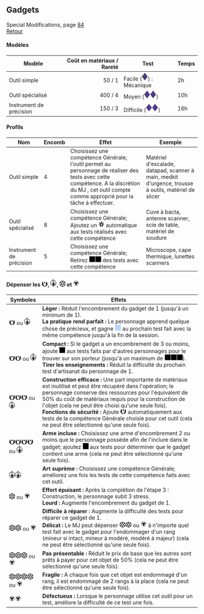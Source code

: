 ## Gadgets
Special Modifications, page [84](https://thetrove.is/Books/Star%20Wars%20[multi]/FFG/Edge%20of%20the%20Empire/Edge%20of%20the%20Empire%20-%20%28SWE14%29%20Special%20Modifications.pdf#page=88)  
[Retour](../index.md)

#### Modèles

| Modèle | Coût en matériaux / Rareté | Test | Temps |
| --- | --: | --- | --- |
Outil simple | 50 / 1 | Facile (<img src="../images/diff.png" width="16">) : Mécanique | 2h
Outil spécialisé | 400 / 4 | Moyen (<img src="../images/diff.png" width="16"><img src="../images/diff.png" width="16">) | 10h
Instrument de précision | 150 / 3 | Difficile (<img src="../images/diff.png" width="16"><img src="../images/diff.png" width="16">) | 16h

#### Profils

Nom | Encomb | Effet | Exemple
---|---|---|---
Outil simple | 4 | Choisissez une compétence Générale; l'outil permet au personnage de réaliser des tests avec cette compétence. A la discrétion du MJ , cet outil compte comme approprié pour la tâche à effectuer. | Matériel d'escalade, datapad, scanner à main, medkit d'urgence, trousse à outils, matériel de slicer
Outil spécialisé | 8 | Choisissez une compétence Générale; Ajoutez un <img src="../images/succes.png" width="16"> automatique aux tests réalisés avec cette compétence | Cuve à bacta, antenne scanner, scie de table, matériel de soudure
Instrument de précision | 5 | Choisissez une compétence Générale; Retirez <img src="../images/setback.png" width="16"><img src="../images/setback.png" width="16"> des tests avec cette compétence | Microscope, cape thermique, lunettes scanners


#### Dépenser les <img src="../images/advantage.png" width="16">, <img src="../images/triomphe.png" width="16">, <img src="../images/threat.png" width="16"> et <img src="../images/despair.png" width="16">

Symboles | Effets
--- | ---
<img src="../images/advantage.png" width="16"> ou <img src="../images/triomphe.png" width="16"> | **Léger :** Réduit l'encombrement du gadget de 1 (jusqu'à un minimum de 1).<br/>**La pratique rend parfait :** Le personnage apprend quelque chose de précieux, et gagne <img src="../images/boost.png" width="16"> au prochain test fait avec la même compétence jusqu'à la fin de la session.
<img src="../images/advantage.png" width="16"><img src="../images/advantage.png" width="16"> ou <img src="../images/triomphe.png" width="16"> | **Compact :** Si le gadget a un encombrement de 3 ou moins, ajoute <img src="../images/setback.png" width="16"> aux tests faits par d'autres personnages pour le trouver sur son porteur (jusqu'à un maximum de <img src="../images/setback.png" width="16"><img src="../images/setback.png" width="16"><img src="../images/setback.png" width="16">).<br/>**Tirer les enseignements :** Réduit la difficulté du prochain test d'artisanat du personnage de 1.
<img src="../images/advantage.png" width="16"><img src="../images/advantage.png" width="16"><img src="../images/advantage.png" width="16"> ou <img src="../images/triomphe.png" width="16"> | **Construction efficace :** Une part importante de matériaux est inutilisé et peut être récupéré dans l'opération; le personnage conserve des ressources pour l'équivalent de 50% du coût de matériaux requis pour la construction de l'objet (cela ne peut être choisi qu'une seule fois).<br/>**Fonctions de sécurité :** Ajoute <img src="../images/advantage.png" width="16"> automatiquement aux tests de la compétence Générale choisie pour cet outil (cela ne peut être sélectionné qu'une seule fois).
<img src="../images/advantage.png" width="16"><img src="../images/advantage.png" width="16"><img src="../images/advantage.png" width="16"><img src="../images/advantage.png" width="16"> ou <img src="../images/triomphe.png" width="16"> | **Arme incluse :** Choisissez une arme d'encombrement 2 ou moins que le personnage possède afin de l'inclure dans le gadget; ajoutez <img src="../images/setback.png" width="16"> aux tests pour déterminer que le gadget contient une arme (cela ne peut être sélectionné qu'une seule fois).
<img src="../images/triomphe.png" width="16"><img src="../images/triomphe.png" width="16"> | **Art suprème :** Choisissez une compétence Générale; améliorez une fois les tests de cette compétence faits avec cet outil.
<img src="../images/threat.png" width="16"> ou <img src="../images/despair.png" width="16"> | **Effort épuisant :** Après la complétion de l'étape 3 : Construction, le personnage subit 3 stress.<br/>**Lourd :** Augmente l'encombrement du gadget de 1.
<img src="../images/threat.png" width="16"><img src="../images/threat.png" width="16"> ou <img src="../images/despair.png" width="16"> | **Difficile à réparer :** Augmente la difficulté des tests pour réparer ce gadget de 1.<br/>**Délicat :** Le MJ peut dépenser <img src="../images/threat.png" width="16"><img src="../images/threat.png" width="16"> ou <img src="../images/despair.png" width="16"> à n'importe quel test fait avec le gadget pour l'endommager d'un rang (mineur si intact, mineur à modéré, modéré à majeur) (cela ne peut être sélectionné qu'une seule fois).
<img src="../images/threat.png" width="16"><img src="../images/threat.png" width="16"><img src="../images/threat.png" width="16"> ou <img src="../images/despair.png" width="16"> | **Pas présentable :** Réduit le prix de base que les autres sont prêts à payer pour cet objet de 50% (cela ne peut être sélectionné qu'une seule fois).
<img src="../images/threat.png" width="16"><img src="../images/threat.png" width="16"><img src="../images/threat.png" width="16"><img src="../images/threat.png" width="16"> ou <img src="../images/despair.png" width="16"> | **Fragile :** A chaque fois que cet objet est endommagé d'un rang, il est endommagé de 2 rangs à la place (cela ne peut être sélectionné qu'une seule fois).
<img src="../images/despair.png" width="16"><img src="../images/despair.png" width="16"> | **Défectueux :** Lorsque le personnage utilise cet outil pour un test, améliore la difficulté de ce test une fois.
